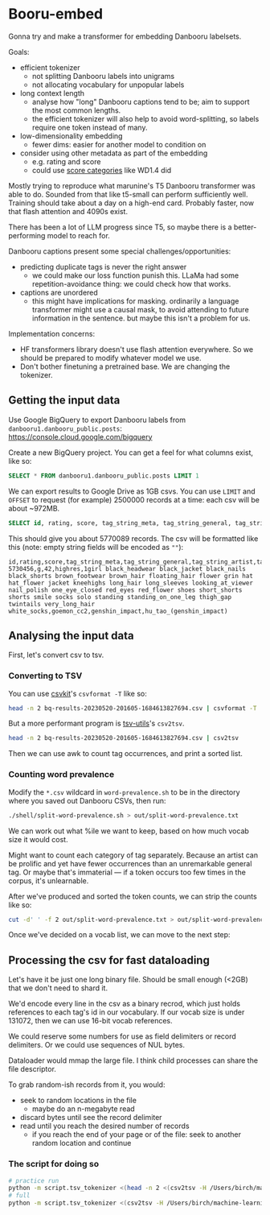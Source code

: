 # Booru-embed

Gonna try and make a transformer for embedding Danbooru labelsets.

Goals:

- efficient tokenizer
  - not splitting Danbooru labels into unigrams
  - not allocating vocabulary for unpopular labels
- long context length
  - analyse how "long" Danbooru captions tend to be; aim to support the most common lengths.
  - the efficient tokenizer will also help to avoid word-splitting, so labels require one token instead of many.
- low-dimensionality embedding
  - fewer dims: easier for another model to condition on
- consider using other metadata as part of the embedding
  - e.g. rating and score
  - could use [score categories](https://gist.github.com/harubaru/8581e780a1cf61352a739f2ec2eef09b?permalink_comment_id=4422511#prompting) like WD1.4 did

Mostly trying to reproduce what marunine's T5 Danbooru transformer was able to do. Sounded from that like t5-small can perform sufficiently well. Training should take about a day on a high-end card. Probably faster, now that flash attention and 4090s exist.

There has been a lot of LLM progress since T5, so maybe there is a better-performing model to reach for.

Danbooru captions present some special challenges/opportunities:

- predicting duplicate tags is never the right answer
  - we could make our loss function punish this. LLaMa had some repetition-avoidance thing: we could check how that works.
- captions are unordered
  - this might have implications for masking. ordinarily a language transformer might use a causal mask, to avoid attending to future information in the sentence. but maybe this isn't a problem for us.

Implementation concerns:

- HF transformers library doesn't use flash attention everywhere. So we should be prepared to modify whatever model we use.
- Don't bother finetuning a pretrained base. We are changing the tokenizer.

## Getting the input data

Use Google BigQuery to export Danbooru labels from `danbooru1.danbooru_public.posts`:  
https://console.cloud.google.com/bigquery

Create a new BigQuery project. You can get a feel for what columns exist, like so:

```sql
SELECT * FROM danbooru1.danbooru_public.posts LIMIT 1
```

We can export results to Google Drive as 1GB csvs.
You can use `LIMIT` and `OFFSET` to request (for example) 2500000 records at a time: each csv will be about ~972MB.

```sql
SELECT id, rating, score, tag_string_meta, tag_string_general, tag_string_artist, tag_string_copyright, tag_string_character FROM danbooru1.danbooru_public.posts WHERE is_deleted = false and is_banned = false and is_flagged = false LIMIT 2500000 OFFSET 0
```

This should give you about 5770089 records. The csv will be formatted like this (note: empty string fields will be encoded as `""`):

```
id,rating,score,tag_string_meta,tag_string_general,tag_string_artist,tag_string_copyright,tag_string_character
5730456,g,42,highres,1girl black_headwear black_jacket black_nails black_shorts brown_footwear brown_hair floating_hair flower grin hat hat_flower jacket kneehighs long_hair long_sleeves looking_at_viewer nail_polish one_eye_closed red_eyes red_flower shoes short_shorts shorts smile socks solo standing standing_on_one_leg thigh_gap twintails very_long_hair white_socks,goemon_cc2,genshin_impact,hu_tao_(genshin_impact)
```

## Analysing the input data

First, let's convert csv to tsv.

### Converting to TSV

You can use [csvkit](https://csvkit.readthedocs.io/en/latest/tutorial/1_getting_started.html#installing-csvkit)'s `csvformat -T` like so:

```bash
head -n 2 bq-results-20230520-201605-1684613827694.csv | csvformat -T
```

But a more performant program is [tsv-utils](https://github.com/eBay/tsv-utils)'s `csv2tsv`.

```bash
head -n 2 bq-results-20230520-201605-1684613827694.csv | csv2tsv
```

Then we can use awk to count tag occurrences, and print a sorted list.  

### Counting word prevalence

Modify the `*.csv` wildcard in `word-prevalence.sh` to be in the directory where you saved out Danbooru CSVs, then run:

```bash
./shell/split-word-prevalence.sh > out/split-word-prevalence.txt
```

We can work out what %ile we want to keep, based on how much vocab size it would cost.

Might want to count each category of tag separately. Because an artist can be prolific and yet have fewer occurrences than an unremarkable general tag. Or maybe that's immaterial — if a token occurs too few times in the corpus, it's unlearnable.

After we've produced and sorted the token counts, we can strip the counts like so:

```bash
cut -d' ' -f 2 out/split-word-prevalence.txt > out/split-word-prevalence.nocount.txt
```

Once we've decided on a vocab list, we can move to the next step:

## Processing the csv for fast dataloading

Let's have it be just one long binary file. Should be small enough (<2GB) that we don't need to shard it.

We'd encode every line in the csv as a binary recrod, which just holds references to each tag's id in our vocabulary.
If our vocab size is under 131072, then we can use 16-bit vocab references.  

We could reserve some numbers for use as field delimiters or record delimiters. Or we could use sequences of NUL bytes.

Dataloader would mmap the large file. I think child processes can share the file descriptor.

To grab random-ish records from it, you would:

- seek to random locations in the file
  - maybe do an n-megabyte read
- discard bytes until see the record delimiter
- read until you reach the desired number of records
  - if you reach the end of your page or of the file: seek to another random location and continue

### The script for doing so

```bash
# practice run
python -m script.tsv_tokenizer <(head -n 2 <(csv2tsv -H /Users/birch/machine-learning/danbooru-bigquery/bq-results-20230521-125535-1684673819225.csv))
# full
python -m script.tsv_tokenizer <(csv2tsv -H /Users/birch/machine-learning/danbooru-bigquery/*.csv)
```
